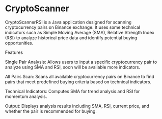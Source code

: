 # CryptoScanner
CryptoScannerRSI is a Java application designed for scanning cryptocurrency pairs on Binance exchange. It uses some technical indicators such as Simple Moving Average (SMA), Relative Strength Index (RSI) to analyze historical price data and identify potential buying opportunities.

Features

Single Pair Analysis: 
Allows users to input a specific cryptocurrency pair to analyze using SMA and RSI, soon will be available more indicators. 

All Pairs Scan: 
Scans all available cryptocurrency pairs on Binance to find pairs that meet predefined buying criteria based on technical indicators.

Technical Indicators: 
Computes SMA for trend analysis and RSI for momentum analysis.

Output: 
Displays analysis results including SMA, RSI, current price, and whether the pair is recommended for buying.
